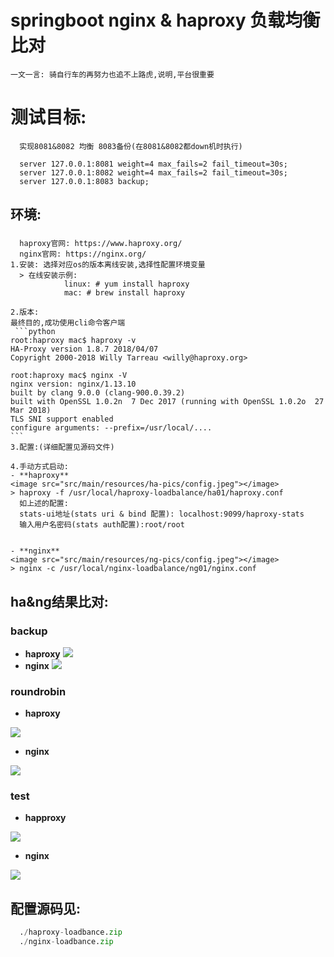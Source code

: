 # springboot nginx & haproxy 负载均衡比对

	一文一言: 骑自行车的再努力也追不上路虎,说明,平台很重要
# 测试目标:

```source-python
  实现8081&8082 均衡 8083备份(在8081&8082都down机时执行)

  server 127.0.0.1:8081 weight=4 max_fails=2 fail_timeout=30s;
  server 127.0.0.1:8082 weight=4 max_fails=2 fail_timeout=30s;
  server 127.0.0.1:8083 backup;
```

## 环境:
###
	  haproxy官网: https://www.haproxy.org/
	  nginx官网: https://nginx.org/
	1.安装: 选择对应os的版本离线安装,选择性配置环境变量
	  > 在线安装示例:
	            linux: # yum install haproxy
	            mac: # brew install haproxy
	  
	2.版本:
	最终目的,成功使用cli命令客户端
	 ```python
	root:haproxy mac$ haproxy -v
	HA-Proxy version 1.8.7 2018/04/07
	Copyright 2000-2018 Willy Tarreau <willy@haproxy.org>
	
	root:haproxy mac$ nginx -V
	nginx version: nginx/1.13.10
	built by clang 9.0.0 (clang-900.0.39.2)
	built with OpenSSL 1.0.2n  7 Dec 2017 (running with OpenSSL 1.0.2o  27 Mar 2018)
	TLS SNI support enabled
	configure arguments: --prefix=/usr/local/....
	```
	3.配置:(详细配置见源码文件)
	
	4.手动方式启动:
	- **haproxy**
	<image src="src/main/resources/ha-pics/config.jpeg"></image>
	> haproxy -f /usr/local/haproxy-loadbalance/ha01/haproxy.conf
	  如上述的配置:
	  stats-ui地址(stats uri & bind 配置): localhost:9099/haproxy-stats
	  输入用户名密码(stats auth配置):root/root
	  
	
	- **nginx**
	<image src="src/main/resources/ng-pics/config.jpeg"></image>
	> nginx -c /usr/local/nginx-loadbalance/ng01/nginx.conf


  
  
## ha&ng结果比对:


### backup

- **haproxy**
<image src="src/main/resources/ha-pics/backup.jpeg"></image>
- **nginx**
<image src="src/main/resources/ng-pics/backup.jpeg"></image>


### roundrobin

- **haproxy**

<image src="src/main/resources/ha-pics/roundrobin.png"></image>

- **nginx**

<image src="src/main/resources/ng-pics/roundrobin.png"></image>

### test

- **happroxy**

<image src="src/main/resources/ha-pics/test.jpeg"></image>
- **nginx**

<image src="src/main/resources/ng-pics/test.png"></image>

## 配置源码见:  

``` python
  ./haproxy-loadbance.zip
  ./nginx-loadbance.zip
```